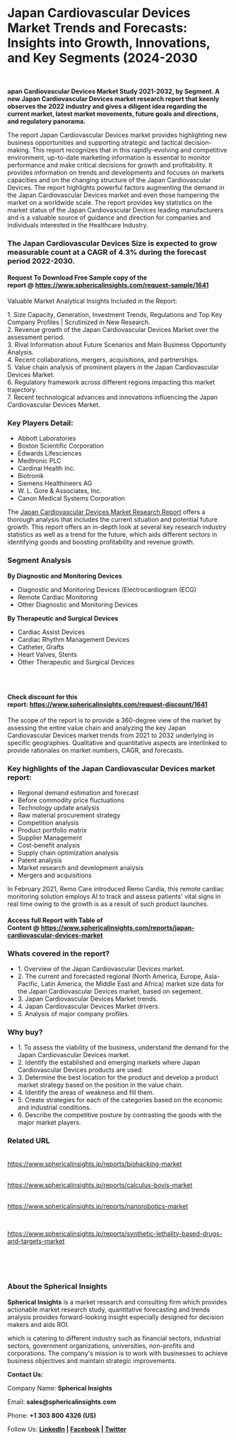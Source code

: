 <h1>Japan Cardiovascular Devices Market Trends and Forecasts: Insights into Growth, Innovations, and Key Segments (2024-2030</h1>
<p>&nbsp;</p>
<p><strong>apan Cardiovascular Devices Market Study 2021-2032, by Segment. A new Japan Cardiovascular Devices market research report that keenly observes the 2022 industry and gives a diligent idea regarding the current market, latest market movements, future goals and directions, and regulatory panorama.</strong></p>
<p>The report Japan Cardiovascular Devices market provides highlighting new business opportunities and supporting strategic and tactical decision-making. This report recognizes that in this rapidly-evolving and competitive environment, up-to-date marketing information is essential to monitor performance and make critical decisions for growth and profitability. It provides information on trends and developments and focuses on markets capacities and on the changing structure of the Japan Cardiovascular Devices. The report highlights powerful factors augmenting the demand in the Japan Cardiovascular Devices market and even those hampering the market on a worldwide scale. The report provides key statistics on the market status of the Japan Cardiovascular Devices leading manufacturers and is a valuable source of guidance and direction for companies and individuals interested in the Healthcare Industry.</p>
<h3>The Japan Cardiovascular Devices Size is expected to grow measurable count at a CAGR of 4.3% during the forecast period 2022-2030.</h3>
<h4>Request To Download Free Sample copy of the report&nbsp;@&nbsp;<a href="https://www.sphericalinsights.com/request-sample/1641" target="_blank" rel="noopener">https://www.sphericalinsights.com/request-sample/1641</a></h4>
<p>Valuable Market Analytical Insights Included in the Report:</p>
<p>1. Size Capacity, Generation, Investment Trends, Regulations and Top Key Company Profiles | Scrutinized in New Research.<br />2. Revenue growth of the Japan Cardiovascular Devices Market over the assessment period.<br />3. Rival Information about Future Scenarios and Main Business Opportunity Analysis.<br />4. Recent collaborations, mergers, acquisitions, and partnerships.<br />5. Value chain analysis of prominent players in the Japan Cardiovascular Devices Market.<br />6. Regulatory framework across different regions impacting this market trajectory.<br />7. Recent technological advances and innovations influencing the Japan Cardiovascular Devices Market.</p>
<h3><strong>Key Players Detail:</strong></h3>
<ul>
<li>Abbott Laboratories</li>
<li>Boston Scientific Corporation</li>
<li>Edwards Lifesciences</li>
<li>Medtronic PLC</li>
<li>Cardinal Health Inc.</li>
<li>Biotronik</li>
<li>Siemens Healthineers AG</li>
<li>W. L. Gore &amp; Associates, Inc.</li>
<li>Canon Medical Systems Corporation</li>
</ul>
<p>The&nbsp;<a href="https://www.sphericalinsights.com/request-sample/1641" target="_blank" rel="noopener">Japan Cardiovascular Devices Market Research Report</a>&nbsp;offers a thorough analysis that includes the current situation and potential future growth. This report offers an in-depth look at several key research industry statistics as well as a trend for the future, which aids different sectors in identifying goods and boosting profitability and revenue growth.</p>
<h3><strong>Segment Analysis</strong></h3>
<p><strong>By Diagnostic and Monitoring Devices</strong></p>
<ul>
<li>Diagnostic and Monitoring Devices (Electrocardiogram (ECG)</li>
<li>Remote Cardiac Monitoring</li>
<li>Other Diagnostic and Monitoring Devices</li>
</ul>
<p><strong>By Therapeutic and Surgical Devices</strong></p>
<ul>
<li>Cardiac Assist Devices</li>
<li>Cardiac Rhythm Management Devices</li>
<li>Catheter, Grafts</li>
<li>Heart Valves, Stents</li>
<li>Other Therapeutic and Surgical Devices</li>
</ul>
<h3>&nbsp;</h3>
<h4>Check discount for this report:&nbsp;<a href="https://www.sphericalinsights.com/request-discount/1641" target="_blank" rel="noopener">https://www.sphericalinsights.com/request-discount/1641</a></h4>
<p>The scope of the report is to provide a 360-degree view of the market by assessing the entire value chain and analyzing the key Japan Cardiovascular Devices market trends from 2021 to 2032 underlying in specific geographies. Qualitative and quantitative aspects are interlinked to provide rationales on market numbers, CAGR, and forecasts.</p>
<h3><strong>Key highlights of the Japan Cardiovascular Devices market report:</strong></h3>
<ul>
<li>Regional demand estimation and forecast</li>
<li>Before commodity price fluctuations</li>
<li>Technology update analysis</li>
<li>Raw material procurement strategy</li>
<li>Competition analysis</li>
<li>Product portfolio matrix</li>
<li>Supplier Management</li>
<li>Cost-benefit analysis</li>
<li>Supply chain optimization analysis</li>
<li>Patent analysis</li>
<li>Market research and development analysis</li>
<li>Mergers and acquisitions</li>
</ul>
<p>In February 2021, Remo Care introduced Remo Cardia, this remote cardiac monitoring solution employs AI to track and assess patients' vital signs in real time owing to the growth is as a result of such product launches.</p>
<h4>Access full Report with Table of Content&nbsp;@&nbsp;<a href="https://www.sphericalinsights.com/reports/japan-cardiovascular-devices-market" target="_blank" rel="noopener">https://www.sphericalinsights.com/reports/japan-cardiovascular-devices-market</a></h4>
<h3><strong>Whats covered in the report?</strong></h3>
<ul>
<li>1. Overview of the Japan Cardiovascular Devices market.</li>
<li>2. The current and forecasted regional (North America, Europe, Asia-Pacific, Latin America, the Middle East and Africa) market size data for the Japan Cardiovascular Devices market, based on segement.</li>
<li>3. Japan Cardiovascular Devices Market trends.</li>
<li>4. Japan Cardiovascular Devices Market drivers.</li>
<li>5. Analysis of major company profiles.</li>
</ul>
<h3><strong>Why buy?</strong></h3>
<ul>
<li>1. To assess the viability of the business, understand the demand for the Japan Cardiovascular Devices market.</li>
<li>2. Identify the established and emerging markets where Japan Cardiovascular Devices products are used.</li>
<li>3. Determine the best location for the product and develop a product market strategy based on the position in the value chain.</li>
<li>4. Identify the areas of weakness and fill them.</li>
<li>5. Create strategies for each of the categories based on the economic and industrial conditions.</li>
<li>6. Describe the competitive posture by contrasting the goods with the major market players.</li>
</ul>
<h3><strong>Related URL</strong></h3>
<p><br /><a href="https://www.sphericalinsights.jp/reports/biohacking-market" rel="nofollow">https://www.sphericalinsights.jp/reports/biohacking-market</a></p>
<p><br /><a href="https://www.sphericalinsights.jp/reports/calculus-bovis-market" rel="nofollow">https://www.sphericalinsights.jp/reports/calculus-bovis-market</a></p>
<p><br /><a href="https://www.sphericalinsights.jp/reports/nanorobotics-market" rel="nofollow">https://www.sphericalinsights.jp/reports/nanorobotics-market</a></p>
<p>&nbsp;</p>
<p><a href="https://www.sphericalinsights.jp/reports/synthetic-lethality-based-drugs-and-targets-market" rel="nofollow">https://www.sphericalinsights.jp/reports/synthetic-lethality-based-drugs-and-targets-market</a></p>
<p>&nbsp;</p>
<p>&nbsp;</p>
<h3><strong>About the Spherical Insights</strong></h3>
<p><strong>Spherical Insights</strong>&nbsp;is a market research and consulting firm which provides actionable market research study, quantitative forecasting and trends analysis provides forward-looking insight especially designed for decision makers and aids ROI.</p>
<p>which is catering to different industry such as financial sectors, industrial sectors, government organizations, universities, non-profits and corporations. The company's mission is to work with businesses to achieve business objectives and maintain strategic improvements.</p>
<p><strong>Contact Us:</strong></p>
<p>Company Name:&nbsp;<strong>Spherical Insights</strong></p>
<p>Email:&nbsp;<strong>sales@sphericalinsights.com</strong></p>
<p>Phone:&nbsp;<strong>+1 303 800 4326 (US)</strong></p>
<p>Follow Us:&nbsp;<strong><a href="https://www.linkedin.com/company/spherical-insight/" rel="nofollow"><u>LinkedIn</u></a>&nbsp;|&nbsp;<a href="https://www.facebook.com/sphericalinsights22" rel="nofollow"><u>Facebook</u></a>&nbsp;|&nbsp;<a href="https://twitter.com/SInsights_US" rel="nofollow"><u>Twitter</u></a></strong></p>
